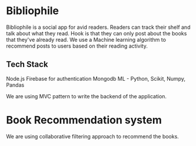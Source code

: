 # Bibliophile
Bibliophile is a social app for avid readers. 
Readers can track their shelf and talk about what they read. Hook is that they can only post about the books that they've already read.
We use a Machine learning algorithm to recommend posts to users based on their reading activity.

## Tech Stack
Node.js
Firebase for authentication
Mongodb
ML - Python, Scikit, Numpy, Pandas

We are using MVC pattern to write the backend of the application.

# Book Recommendation system
We are using collaborative filtering approach to recommend the books. 
